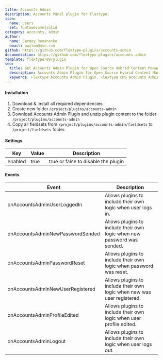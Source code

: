 ```yaml
---
title: Accounts Admin
description: Accounts Panel plugin for Flextype.
icon:
  name: users
  set: fontawesome|solid
category: accounts, admin
author:
  name: Sergey Romanenko
  email: awilum@msn.com
github: https://github.com/flextype-plugins/accounts-admin
documentation: https://github.com/flextype-plugins/accounts-admin
template: flextype/09/plugin
seo:
  title: Get Accounts Admin Plugin for Open Source Hybrid Content Management System | Flextype
  description: Accounts Admin Plugin for Open Source Hybrid Content Management System
  keywords: Flextype Accounts Admin Plugin, Flextype CMS Accounts Admin Plugin, Headless CMS Accounts Admin Plugin, Download Flat File CMS Accounts Admin Plugin, Download Flat File Content Management System Accounts Admin Plugin, Download PHP CMS Accounts Admin Plugin, Accounts Admin Plugin, Plugin, Accounts Admin, Content, Management, System, PHP, CMS
---
```


#### Installation

1. Download & Install all required dependencies.
2. Create new folder `/project/plugins/accounts-admin`
3. Download Accounts Admin Plugin and unzip plugin content to the folder `/project/plugins/accounts-admin`
4. Copy all fieldsets from `/project/plugins/accounts-admin/fieldsets` to `/project/fieldsets` folder.

#### Settings

| Key | Value | Description |
|---|---|---|
| enabled | true | true or false to disable the plugin |

#### Events

| Event | Description |
|---|---|
| onAccountsAdminUserLoggedIn | Allows plugins to include their own logic when user logs in. |
| onAccountsAdminNewPasswordSended | Allows plugins to include their own logic when new password was sended. |
| onAccountsAdminPasswordReset | Allows plugins to include their own logic when password was reset. |
| onAccountsAdminNewUserRegistered | Allows plugins to include their own logic when new was user registered. |
| onAccountsAdminProfileEdited | Allows plugins to include their own logic when user profile edited. |
| onAccountsAdminLogout | Allows plugins to include their own logic when user logs out. |
